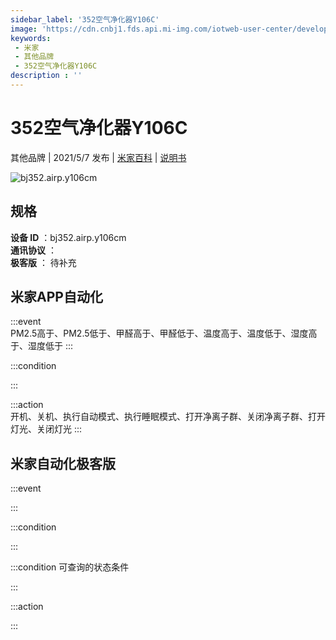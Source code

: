 ```yaml
---
sidebar_label: '352空气净化器Y106C'
image: 'https://cdn.cnbj1.fds.api.mi-img.com/iotweb-user-center/developer_1679047842919CT6x68KW.png?GalaxyAccessKeyId=AKVGLQWBOVIRQ3XLEW&Expires=9223372036854775807&Signature=u6qw+bNMoSZtRXbtFVxokb4E+I0='
keywords: 
 - 米家
 - 其他品牌
 - 352空气净化器Y106C
description : ''
---
```

# 352空气净化器Y106C

其他品牌 | 2021/5/7 发布 | [米家百科](https://home.mi.com/webapp/content/baike/product/index.html?model=bj352.airp.y106cm) | [说明书](https://home.mi.com/views/introduction.html?model=bj352.airp.y106cm&region=cn)

![bj352.airp.y106cm](https://cdn.cnbj1.fds.api.mi-img.com/iotweb-user-center/developer_1679047842919CT6x68KW.png?GalaxyAccessKeyId=AKVGLQWBOVIRQ3XLEW&Expires=9223372036854775807&Signature=u6qw+bNMoSZtRXbtFVxokb4E+I0=)

## 规格  
> 
**设备 ID** ：bj352.airp.y106cm  
**通讯协议** ：  
**极客版**  ： 待补充 


## 米家APP自动化  

:::event  
PM2.5高于、PM2.5低于、甲醛高于、甲醛低于、温度高于、温度低于、湿度高于、湿度低于
:::

:::condition  

:::

:::action   
开机、关机、执行自动模式、执行睡眠模式、打开净离子群、关闭净离子群、打开灯光、关闭灯光
:::

## 米家自动化极客版  

:::event  

:::

:::condition  

:::

:::condition 可查询的状态条件  

:::

:::action  

:::

        
